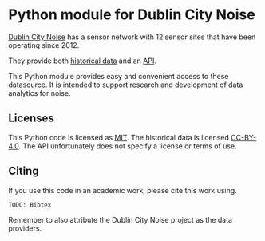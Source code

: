 
# Python module for Dublin City Noise

[Dublin City Noise](https://dublincitynoise.com/) has a sensor network
with 12 sensor sites that have been operating since 2012.

They provide both [historical data](https://data.smartdublin.ie/dataset/noise_monitoring) and an
[API](http://dublincitynoise.sonitussystems.com/applications/api/api-doc.html).

This Python module provides easy and convenient access to these datasource.
It is intended to support research and development of data analytics for noise.

## Licenses

This Python code is licensed as [MIT](./LICENSE.md).
The historical data is licensed [CC-BY-4.0](https://creativecommons.org/licenses/by/4.0/). 
The API unfortunately does not specify a license or terms of use. 

## Citing

If you use this code in an academic work, please cite this work using.

```
TODO: Bibtex
```

Remember to also attribute the Dublin City Noise project as the data providers.
